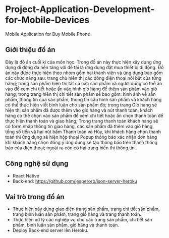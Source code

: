 # Project-Application-Development-for-Mobile-Devices
Mobile Application for Buy Mobile Phone
## Giới thiệu đồ án
Đây là đồ án cuối kì của môn học. Trong đồ án này thực hiện xây dựng ứng dụng di động đa nền tảng với đề tài là ứng dụng đặt mua thiết bị di động. Đồ án này được thực hiện theo nhóm gồm hai thành viên và ứng dụng bao gốm các chức năng sau: trang chủ hiển thị các dòng điện thoại nổi bật của từng hãng; trang sản phẩm hiện thị tất cả các sản phẩm và người dùng có thể ấn vào để xem chi tiết hoặc ấn vào hình giỏ hàng để thêm sản phẩm vào giỏ hàng; trong trang hiển thị chi tiết sản phẩm sẽ bao gồm: hình ảnh về sản phẩm, thông tin của sản phẩm, thông tin cấu hình sản phẩm và khách hàng có thể thực hiện viết bình luận cho sản phẩm đó; trong trang Giỏ hàng sẽ hiện thị sản phẩm đã được thêm vào giỏ hàng và nút thanh toán, khách hàng có thể chọn vào sản phẩm để xem chi tiết hoặc ấn chọn thanh toán để thực hiện thanh toán và giao hàng; Trong trang thanh toán khách hàng sẽ có form nhập thông tin giao hàng, các sản phẩm đã thêm vào giỏ hàng, tổng số tiền và hai nút bấm Thanh toán và Hủy, khi khách hàng chọn thanh toán thì ứng dụng sẽ hiện hộp thoại Popup thông báo xác nhận đơn hàng khi khách hàng chọn đồng ý ứng dụng sẽ tạo thông báo trên thanh thông báo của điện thoại; ngoài ra còn có hai trang hiển thị thông tin.
## Công nghệ sử dụng
- React Native
- Back-end: https://github.com/jesperorb/json-server-heroku
## Vai trò trong đồ án
- Thực hiện xây dựng giao diện trang sản phẩm, trang chi tiết sản phẩm, trang bình luận sản phẩm, trang giỏ hàng và trang thanh toán.
- Thực hiện xử lý các nghiệp vụ cho các trang sản phẩm, chi tiết sản phẩm, bình luận sản phẩm, giỏ hàng và thanh toán.
- Deploy Back-end server lên Heroku.
